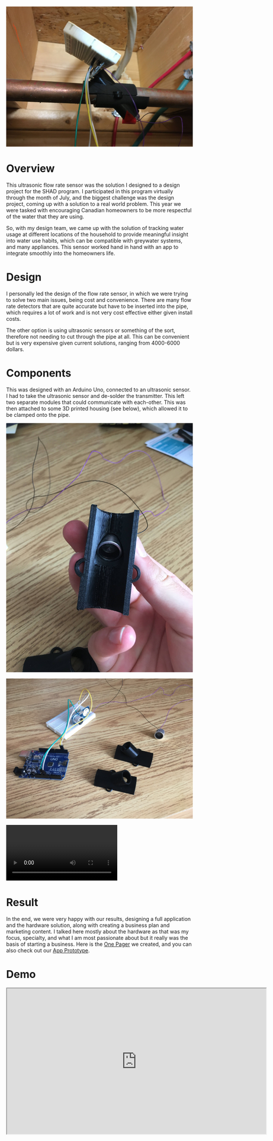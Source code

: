 ![](apperatus-2.jpg)

# Overview

This ultrasonic flow rate sensor was the solution I designed to a design project for the SHAD program. I participated in this program virtually through the month of July, and the biggest challenge was the design project, coming up with a solution to a real world problem. This year we were tasked with encouraging Canadian homeowners to be more respectful of the water that they are using.

So, with my design team, we came up with the solution of tracking water usage at different locations of the household to provide meaningful insight into water use habits, which can be compatible with greywater systems, and many appliances. This sensor worked hand in hand with an app to integrate smoothly into the homeowners life.

# Design

I personally led the design of the flow rate sensor, in which we were trying to solve two main issues, being cost and convenience. There are many flow rate detectors that are quite accurate but have to be inserted into the pipe, which requires a lot of work and is not very cost effective either given install costs.

The other option is using ultrasonic sensors or something of the sort, therefore not needing to cut through the pipe at all. This can be convenient but is very expensive given current solutions, ranging from 4000-6000 dollars.

# Components

This was designed with an Arduino Uno, connected to an ultrasonic sensor. I had to take the ultrasonic sensor and de-solder the transmitter. This left two separate modules that could communicate with each-other. This was then attached to some 3D printed housing (see below), which allowed it to be clamped onto the pipe.

![Top Pipe Sensor](housing.jpg)

![System Components](components.jpg)

<video src='desc.mp4'></video>

# Result

In the end, we were very happy with our results, designing a full application and the hardware solution, along with creating a business plan and marketing content. I talked here mostly about the hardware as that was my focus, specialty, and what I am most passionate about but it really was the basis of starting a business. Here is the [One Pager](/assets/projects/ecoflow/onepager.pdf) we created, and you can also check out our [App Prototype](https://www.figma.com/file/5FlCRbLdZS3zMjbsdgtB1w/Water-App-Prototype-(Copy)?node-id=0%3A1).

# Demo

<iframe width="700" height="393" src="https://www.youtube.com/embed/gqaufJdyn3E"></iframe>

